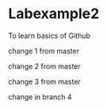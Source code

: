 # Labexample2
To learn basics of Github 

change 1 from master

change 2 from master

change 3 from master

change in branch 4
